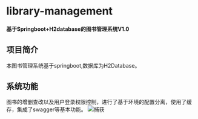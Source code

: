 # library-management
#### 基于Springboot+H2database的图书管理系统V1.0

## 项目简介

本图书管理系统基于springboot,数据库为H2Database。
## 系统功能

图书的增删查改以及用户登录权限控制，进行了基于环境的配置分离，使用了缓存，集成了swagger等基本功能。
![捕获](https://github.com/houyangcan/library-management/assets/31845418/ff47c95a-0bfd-4c36-befc-a4f7f551e8b3)

